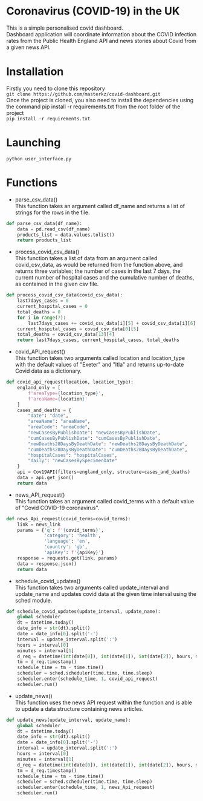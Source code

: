 # Coronavirus (COVID-19) in the UK
This is a simple personalised covid dashboard.\
Dashboard application will coordinate information about the COVID infection rates from the Public Health England API and news stories about Covid from a given news API.
# Installation
Firstly you need to clone this repository\
`git clone https://github.com/masterkz/covid-dashboard.git `\
Once the project is cloned, you also need to install the dependencies using the command pip install -r requirements.txt from the root folder of the project\
`pip install -r requirements.txt`
# Launching
`python user_interface.py`
# Functions
- parse_csv_data()\
This function takes an argument called df_name and returns a list of strings for the rows in the file.
```python 
def parse_csv_data(df_name):
    data = pd.read_csv(df_name)
    products_list = data.values.tolist()
    return products_list
```
- process_covid_csv_data()\
This function takes a list of data from an argument called covid_csv_data, as would be returned from the function
above, and returns three variables; the number of cases in the last 7 days, the current number
of hospital cases and the cumulative number of deaths, as contained in the given csv file.
```python
def process_covid_csv_data(covid_csv_data):
    last7days_cases = 0
    current_hospital_cases = 0
    total_deaths = 0
    for i in range(7):
        last7days_cases += covid_csv_data[i][5] + covid_csv_data[i][6]
    current_hospital_cases = covid_csv_data[0][5]
    total_deaths = covid_csv_data[13][4]
    return last7days_cases, current_hospital_cases, total_deaths
```
- covid_API_request()\
This function takes two arguments called location and location_type with the default values of "Exeter" and "ltla" and
returns up-to-date Covid data as a dictionary.
```python
def covid_api_request(location, location_type):
    england_only = [
        f'areaType={location_type}',
        f'areaName={location}'
    ]
    cases_and_deaths = {
        "date": "date",
        "areaName": "areaName",
        "areaCode": "areaCode",
        "newCasesByPublishDate": "newCasesByPublishDate",
        "cumCasesByPublishDate": "cumCasesByPublishDate",
        "newDeaths28DaysByDeathDate": "newDeaths28DaysByDeathDate",
        "cumDeaths28DaysByDeathDate": "cumDeaths28DaysByDeathDate",
        "hospitalCases": "hospitalCases",
        "daily": "newCasesBySpecimenDate"
    }
    api = Cov19API(filters=england_only, structure=cases_and_deaths)
    data = api.get_json()
    return data
```
- news_API_request()\
This function takes an argument called covid_terms with a default value of "Covid COVID-19 coronavirus".
```python
def news_Api_request(covid_terms=covid_terms):
    link = news_link
    params = {'q': f'{covid_terms}',
              'category': 'health',
              'language': 'en',
              'country': 'gb',
              'apiKey': f'{apiKey}'}
    response = requests.get(link, params)
    data = response.json()
    return data
```
- schedule_covid_updates()\
This function takes two arguments called update_interval and update_name and updates covid data at the given time interval
using the sched module.
```python
def schedule_covid_updates(update_interval, update_name):
    global scheduler
    dt = datetime.today()
    date_info = str(dt).split()
    date = date_info[0].split('-')
    interval = update_interval.split(':')
    hours = interval[0]
    minutes = interval[1]
    d_req = datetime(int(date[0]), int(date[1]), int(date[2]), hours, minutes)
    tm = d_req.timestamp()
    schedule_time = tm - time.time()
    scheduler = sched.scheduler(time.time, time.sleep)
    scheduler.enter(schedule_time, 1, covid_api_request)
    scheduler.run()
```
- update_news()\
This function uses the news API request within the function and
is able to update a data structure containing news articles.
```python
def update_news(update_interval, update_name):
    global scheduler
    dt = datetime.today()
    date_info = str(dt).split()
    date = date_info[0].split('-')
    interval = update_interval.split(':')
    hours = interval[0]
    minutes = interval[1]
    d_req = datetime(int(date[0]), int(date[1]), int(date[2]), hours, minutes)
    tm = d_req.timestamp()
    schedule_time = tm - time.time()
    scheduler = sched.scheduler(time.time, time.sleep)
    scheduler.enter(schedule_time, 1, news_Api_request)
    scheduler.run()
```
